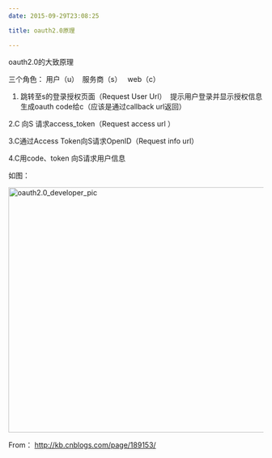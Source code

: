 ```yaml
---
date: 2015-09-29T23:08:25

title: oauth2.0原理

---
```


oauth2.0的大致原理

三个角色： 用户（u）  服务商（s）   web（c）

1. 跳转至s的登录授权页面（Request User Url）  提示用户登录并显示授权信息 生成oauth code给c（应该是通过callback url返回）

2.C 向S 请求access_token（Request access url ）

3.C通过Access Token向S请求OpenID（Request info url）

4.C用code、token 向S请求用户信息

如图：

<a href="http://www.sfhy20.com/wp-content/uploads/2015/09/oauth2.0_developer_pic.jpg"><img class="alignnone  wp-image-269" src="http://www.sfhy20.com/wp-content/uploads/2015/09/oauth2.0_developer_pic-300x221.jpg" alt="oauth2.0_developer_pic" width="657" height="484" /></a>

From： http://kb.cnblogs.com/page/189153/

&nbsp;

&nbsp;
